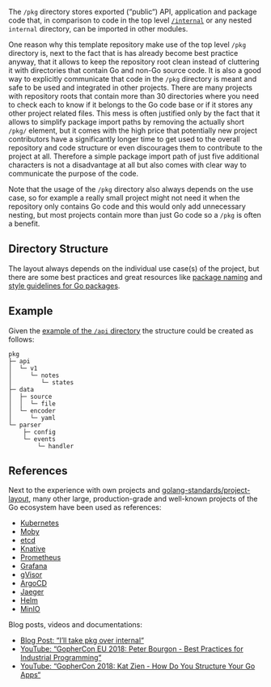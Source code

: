 The `/pkg` directory stores exported (“public“) API, application and package code that, in comparison to code in the top level [`/internal`][gh-tree-internal] or any nested `internal` directory, can be imported in other modules.

One reason why this template repository make use of the top level `/pkg` directory is, next to the fact that is has already become best practice anyway, that it allows to keep the repository root clean instead of cluttering it with directories that contain Go and non-Go source code. It is also a good way to explicitly communicate that code in the `/pkg` directory is meant and safe to be used and integrated in other projects.
There are many projects with repository roots that contain more than 30 directories where you need to check each to know if it belongs to the Go code base or if it stores any other project related files. This mess is often justified only by the fact that it allows to simplify package import paths by removing the actually short `/pkg/` element, but it comes with the high price that potentially new project contributors have a significantly longer time to get used to the overall repository and code structure or even discourages them to contribute to the project at all. Therefore a simple package import path of just five additional characters is not a disadvantage at all but also comes with clear way to communicate the purpose of the code.

Note that the usage of the `/pkg` directory also always depends on the use case, so for example a really small project might not need it when the repository only contains Go code and this would only add unnecessary nesting, but most projects contain more than just Go code so a `/pkg` is often a benefit.

## Directory Structure

The layout always depends on the individual use case(s) of the project, but there are some best practices and great resources like [package naming][go-doc-eff_go#pkg_names] and [style guidelines for Go packages][blog-rakyll-stg_pkgs].

## Example

Given the [example of the `/api` directory][gh-blob-api-readme#example] the structure could be created as follows:

```raw
pkg
├─ api
│  └─ v1
│     └─ notes
│        └─ states
├─ data
│  ├─ source
│  │  └─ file
│  └─ encoder
│     └─ yaml
└─ parser
    ├─ config
    └─ events
        └─ handler
```

## References

Next to the experience with own projects and [golang-standards/project-layout][], many other large, production-grade and well-known projects of the Go ecosystem have been used as references:

- [Kubernetes][gh-kubernetes-tree-pkg]
- [Moby][gh-moby-tree-pkg]
- [etcd][gh-etcd-tree-pkg]
- [Knative][gh-knative-tree-pkg]
- [Prometheus][gh-prometheus-tree-pkg]
- [Grafana][gh-grafana-tree-pkg]
- [gVisor][gh-gvisor-tree-pkg]
- [ArgoCD][gh-argocd-tree-pkg]
- [Jaeger][gh-jaeger-tree-pkg]
- [Helm][gh-helm-tree-pkg]
- [MinIO][gh-minio-tree-pkg]

Blog posts, videos and documentations:

- [Blog Post: “I’ll take pkg over internal“][blog-travisjeffery-pkg_over_int]
- [YouTube: “GopherCon EU 2018: Peter Bourgon - Best Practices for Industrial Programming“][yt-pte4vjidhpg]
- [YouTube: “GopherCon 2018: Kat Zien - How Do You Structure Your Go Apps“][yt-ol6jbuk6tj0]

[blog-rakyll-stg_pkgs]: https://rakyll.org/style-packages
[blog-travisjeffery-pkg_over_int]: https://travisjeffery.com/b/2019/11/i-ll-take-pkg-over-internal
[gh-argocd-tree-pkg]: https://github.com/argoproj/argo-cd/tree/master/pkg
[gh-blob-api-readme#example]: https://github.com/svengreb/tmpl-go/blob/main/api/README.md#example
[gh-etcd-tree-pkg]: https://github.com/etcd-io/etcd/tree/master/pkg
[gh-grafana-tree-pkg]: https://github.com/grafana/grafana/tree/master/pkg
[gh-gvisor-tree-pkg]: https://github.com/google/gvisor/tree/master/pkg
[gh-helm-tree-pkg]: https://github.com/helm/helm/tree/master/pkg
[gh-jaeger-tree-pkg]: https://github.com/jaegertracing/jaeger/tree/master/pkg
[gh-knative-tree-pkg]: https://github.com/knative/serving/tree/master/pkg
[gh-kubernetes-tree-pkg]: https://github.com/kubernetes/kubernetes/tree/master/pkg
[gh-minio-tree-pkg]: https://github.com/minio/minio/tree/master/pkg
[gh-moby-tree-pkg]: https://github.com/moby/moby/tree/master/pkg
[gh-prometheus-tree-pkg]: https://github.com/prometheus/prometheus/tree/master/pkg
[gh-tree-internal]: https://github.com/svengreb/tmpl-go/tree/main/internal
[go-doc-eff_go#pkg_names]: https://golang.org/doc/effective_go.html#package-names
[golang-standards/project-layout]: https://github.com/golang-standards/project-layout
[yt-ol6jbuk6tj0]: https://www.youtube.com/watch?v=oL6JBUk6tj0
[yt-pte4vjidhpg]: https://www.youtube.com/watch?v=PTE4VJIdHPg
